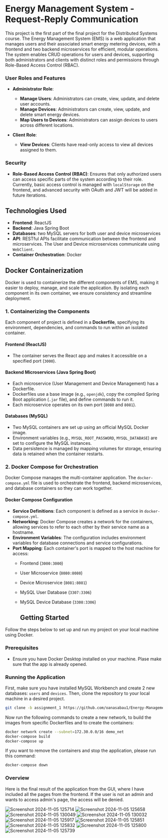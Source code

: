 # Energy Management System - Request-Reply Communication

This project is the first part of the final project for the Distributed Systems course. The Energy Management System (EMS) is a web application that manages users and their associated smart energy metering devices, with a frontend and two backend microservices for efficient, modular operations. The system enables CRUD operations for users and devices, supporting both administrators and clients with distinct roles and permissions through Role-Based Access Control (RBAC).

### User Roles and Features

- **Administrator Role**:
  - **Manage Users**: Administrators can create, view, update, and delete user accounts.
  - **Manage Devices**: Administrators can create, view, update, and delete smart energy devices.
  - **Map Users to Devices**: Administrators can assign devices to users across different locations.
  
- **Client Role**:
  - **View Devices**: Clients have read-only access to view all devices assigned to them.

### Security

- **Role-Based Access Control (RBAC)**: Ensures that only authorized users can access specific parts of the system according to their role. Currently, basic access control is managed with `localStorage` on the frontend, and advanced security with OAuth and JWT will be added in future iterations.

## Technologies Used

- **Frontend**: ReactJS
- **Backend**: Java Spring Boot
- **Databases**: two MySQL servers for both user and device microservices
- **API**: RESTful APIs facilitate communication between the frontend and microservices. The User and Device microservices communicate using `WebClient`.
- **Container Orchestration**: Docker

## Docker Containerization

Docker is used to containerize the different components of EMS, making it easier to deploy, manage, and scale the application. By isolating each component in its own container, we ensure consistency and streamline deployment.

### 1. Containerizing the Components

Each component of project is defined in a **Dockerfile**, specifying its environment, dependencies, and commands to run within an isolated container.

#### Frontend (ReactJS)
- The container serves the React app and makes it accessible on a specified port (`3000`).

#### Backend Microservices (Java Spring Boot)
- Each microservice (User Management and Device Management) has a Dockerfile.
- Dockerfiles use a base image (e.g., `openjdk`), copy the compiled Spring Boot application (`.jar` file), and define commands to run it.
- Each microservice operates on its own port (`8080` and `8081`).

#### Databases (MySQL)
- Two MySQL containers are set up using an official MySQL Docker image.
- Environment variables (e.g., `MYSQL_ROOT_PASSWORD`, `MYSQL_DATABASE`) are set to configure the MySQL instances.
- Data persistence is managed by mapping volumes for storage, ensuring data is retained when the container restarts.

### 2. Docker Compose for Orchestration

Docker Compose manages the multi-container application. The `docker-compose.yml` file is used to orchestrate the frontend, backend microservices, and database containers so they can work together.

#### Docker Compose Configuration

- **Service Definitions**: Each component is defined as a service in `docker-compose.yml`.
- **Networking**: Docker Compose creates a network for the containers, allowing services to refer to each other by their service name as a hostname.
- **Environment Variables**: The configuration includes environment variables for database connections and service configurations. 
- **Port Mapping**: Each container's port is mapped to the host machine for access:
  - Frontend (`3000:3000`)
  - User Microservice (`8080:8080`)
  - Device Microservice (`8081:8081`)
  - MySQL User Database (`3307:3306`)
  - MySQL Device Database (`3308:3306`)

 
    ## Getting Started

Follow the steps below to set up and run my project on your local machine using Docker.

### Prerequisites

- Ensure you have Docker Desktop installed on your machine. Plase make sure that the app is already opened.

### Running the Application

First, make sure you have installed MySQL Workbench and create 2 new databases: `users` and `devices`. 
Then, clone the repository to your local machine in a desired project. 

   ```bash
git clone -b assignment_1 https://github.com/oanasabau1/Energy-Management-System.git
```

Now run the following commands to create a new network, to build the images from specific Dockerfiles and to create the containers:

   ```bash
docker network create --subnet=172.30.0.0/16 demo_net
docker-compose build
docker-compose up
```

If you want to remove the containers and stop the application, please run this command:
```bash
docker-compose down
``` 

### Overview

Here is the final result of the application from the GUI, where I have included all the pages from the frontend. If the user is not an admin and wants to access admin's page, the access will be denied.

![Screenshot 2024-11-05 125714](https://github.com/user-attachments/assets/2789c6c3-5e15-4ba3-a6a6-8f5307fce42c)
![Screenshot 2024-11-05 125658](https://github.com/user-attachments/assets/0a385b0c-f691-4672-ad99-e7457ed9dbfe)
![Screenshot 2024-11-05 130049](https://github.com/user-attachments/assets/23b75d3c-23c1-46d4-903a-b01fb224b208)
![Screenshot 2024-11-05 130032](https://github.com/user-attachments/assets/6028161c-50c2-481f-abff-33216637a777)
![Screenshot 2024-11-05 125917](https://github.com/user-attachments/assets/649d0981-e6bc-49a5-8612-ff893ff6690a)
![Screenshot 2024-11-05 125851](https://github.com/user-attachments/assets/e18c4245-d164-4828-a1dd-169d92143935)
![Screenshot 2024-11-05 125832](https://github.com/user-attachments/assets/d3396364-a1ba-4d81-a742-94ef4711818f)
![Screenshot 2024-11-05 125800](https://github.com/user-attachments/assets/03cf3275-7a4c-48da-9a87-253fafdbf6eb)
![Screenshot 2024-11-05 125739](https://github.com/user-attachments/assets/e97a296b-454f-41d4-8f0a-d79db8b1b4ad)



